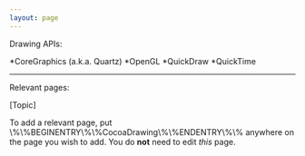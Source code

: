 ```yaml
---
layout: page
---
```




Drawing APIs:


*CoreGraphics (a.k.a. Quartz)
*OpenGL
*QuickDraw
*QuickTime


----
Relevant pages:

[Topic]

To add a relevant page, put \\%\\%BEGINENTRY\\%\\%CocoaDrawing\\%\\%ENDENTRY\\%\\% anywhere on the page you wish to add. You do **not** need to edit *this* page.
